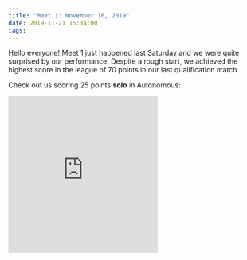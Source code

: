 ```yaml
---
title: "Meet 1: November 16, 2019"
date: 2019-11-21 15:34:00
tags:
---
```


Hello everyone! Meet 1 just happened last Saturday and we were quite surprised by our performance.
Despite a rough start, we achieved the highest score in the league of 70 points in our last qualification match.

Check out us scoring 25 points **solo** in Autonomous:

<iframe height="315" src="https://www.youtube.com/embed/QqtPpez4cLM" frameborder="0" allow="accelerometer; autoplay; encrypted-media; gyroscope; picture-in-picture" allowfullscreen></iframe>
